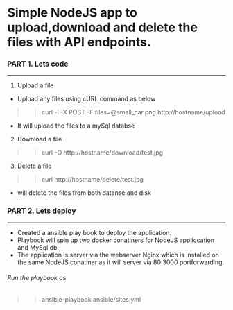 # Simple NodeJS app to upload,download and delete the files with API endpoints.

### PART 1. Lets code
---------------------------

1. Upload a file

- Upload any files using cURL command as below
>> curl -i -X POST -F files=@small_car.png http://hostname/upload

- It will upload the files to a mySql databse

2. Download a file

>> curl -O http://hostname/download/test.jpg

3. Delete a file

>> curl http://hostname/delete/test.jpg

- will delete the files from both datanse and disk 


### PART 2. Lets deploy
----------------------------

- Created a ansible play book to deploy the application.
- Playbook will spin up two docker conatiners for NodeJS appliccation and MySql db. 
- The application is server via the webserver Nginx which is installed on the same NodeJS conatiner as it will server via 80:3000 portforwarding.

###### Run the playbook as

>> ansible-playbook ansible/sites.yml


